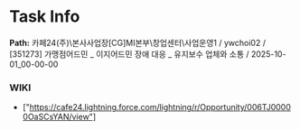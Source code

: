 # Task Info

**Path:** 카페24(주)\본사사업장\[CG]MI본부\창업센터\사업운영1 / ywchoi02 / [351273] 가맹점어드민 _ 이지어드민 장애 대응 _ 유지보수 업체와 소통 / 2025-10-01_00-00-00

### WIKI
- ["https://cafe24.lightning.force.com/lightning/r/Opportunity/006TJ00000OaSCsYAN/view"]

